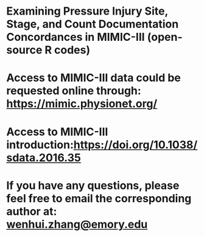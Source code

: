 # Examining Pressure Injury Site, Stage, and Count Documentation Concordances in MIMIC-III  (open-source R codes)
# Access to MIMIC-III data could be requested online through: https://mimic.physionet.org/
# Access to MIMIC-III introduction:https://doi.org/10.1038/sdata.2016.35 
# If you have any questions, please feel free to email the corresponding author at: wenhui.zhang@emory.edu

